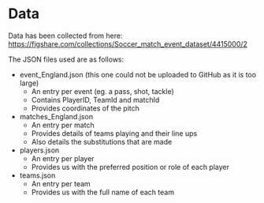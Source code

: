 # Data

Data has been collected from here: https://figshare.com/collections/Soccer_match_event_dataset/4415000/2

The JSON files used are as follows:
* event_England.json (this one could not be uploaded to GitHub as it is too large)
  * An entry per event (eg. a pass, shot, tackle)
  * Contains PlayerID, TeamId and matchId
  * Provides coordinates of the pitch
* matches_England.json
  * An entry per match
  * Provides details of teams playing and their line ups
  * Also details the substitutions that are made
* players.json
  * An entry per player
  * Provides us with the preferred position or role of each player
* teams.json
  * An entry per team
  * Provides us with the full name of each team